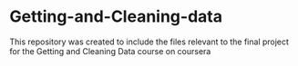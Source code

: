 Getting-and-Cleaning-data
=========================

This repository was created to include the files relevant to the final project for the Getting and Cleaning Data course on coursera 
